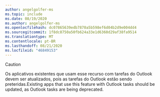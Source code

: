 ```yaml
---
author: angelgolfer-ms
ms.topic: include
ms.date: 08/19/2020
ms.author: angelgolfer-ms
ms.openlocfilehash: dc07865639edb7870a5b598ef6d04b2d9e004dd4
ms.sourcegitcommit: 1f8dc8750a50fb624a33e1d6360d29af38fa9514
ms.translationtype: MT
ms.contentlocale: pt-BR
ms.lasthandoff: 08/21/2020
ms.locfileid: "46849153"
---
```

<!-- markdownlint-disable MD041-->

> [!CAUTION]
> <span data-ttu-id="d500e-101">Os aplicativos existentes que usam esse recurso com tarefas do Outlook devem ser atualizados, pois as tarefas do Outlook estão sendo preteridas.</span><span class="sxs-lookup"><span data-stu-id="d500e-101">Existing apps that use this feature with Outlook tasks should be updated, as Outlook tasks are being deprecated.</span></span>